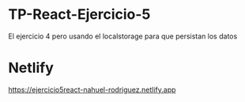 # TP-React-Ejercicio-5
El ejercicio 4 pero usando el localstorage para que persistan los datos

# Netlify
https://ejercicio5react-nahuel-rodriguez.netlify.app
